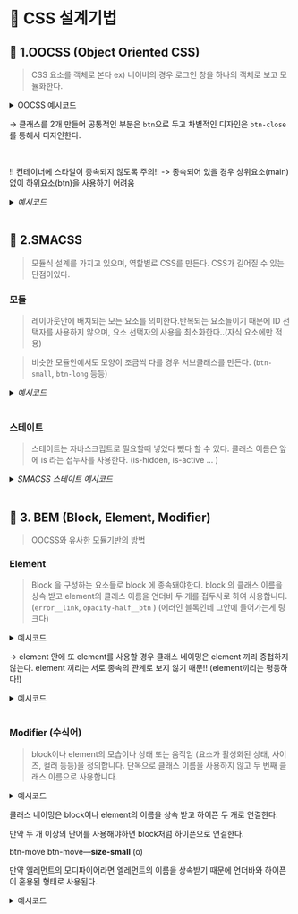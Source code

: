 # 📌 CSS 설계기법

## 📌 1.OOCSS (Object Oriented CSS)

> CSS 요소를 객체로 본다 ex) 네이버의 경우 로그인 창을 하나의 객체로 보고 모듈화한다.

<details>
<summary> OOCSS 예시코드</summary>
<div markdown="1">

```html
<button type="button" class="btn"></button>
<button type="button" class="btn btn-close"></button>
```

```css
.btn {
  width: 200px;
  height: 80px;
  font-size: 30px;
}

.btn-close {
  background: black;
  color: #fff;
  border: 3px dotted #fff;
}
```

</div>
</details>

→ 클래스를 2개 만들어 공통적인 부분은 `btn`으로 두고 차별적인 디자인은 `btn-close`를 통해서 디자인한다.

<br>

‼️ 컨테이너에 스타일이 종속되지 않도록 주의!! -> 종속되어 있을 경우 상위요소(main)없이 하위요소(btn)을 사용하기 어려움

<details>
<summary> <i>예시코드</i></summary>
<div markdown="1">

```html
<main id="main">
  <button type="button" class="btn general">기본 버튼</button>
  <button type="button" class="btn warning">취소 버튼</button>
</main>
```

```css
/* 컨테이너에 스타일이 종속되어 있는 상태 */
#main .btn {
  width: 300px;
  padding: 20px 10px;
  margin: 10px;
  font-size: 18px;
  line-height: 1.5;
}

#main .general {
  background-color: aquamarine;
  color: black;
}

#main .warning {
  background-color: azure;
  color: blue;
}
```

</div>
</details>

<br>

## 📌 2.SMACSS

> 모듈식 설계를 가지고 있으며, 역할별로 CSS를 만든다. CSS가 길어질 수 있는 단점이있다.

### 모듈

> 레이아웃안에 배치되는 모든 요소를 의미한다.반복되는 요소들이기 때문에 ID 선택자를 사용하지 않으며, 요소 선택자의 사용을 최소화한다..(자식 요소에만 적용)

> 비슷한 모듈안에서도 모양이 조금씩 다를 경우 서브클래스를 만든다. (`btn-small`, `btn-long` 등등)

<details>
<summary> <i>예시코드</i></summary>
<div markdown="1">

```html
<button type="button" class="btn">그냥 버튼</button>
<button type="button" class="btn btn-small btn-long">
  아이디/비밀번호 찾기
</button>
<button type="button" class="btn btn-small">로그인</button>
```

```css
.btn {
  display: inline-block;
  width: 300px;
  padding: 20px 10px;
  font-size: 18px;
  text-decoration: none;
  text-align: center;
  vertical-align: top;
  color: #fff;
  background-color: brown;
}

.btn.btn-small {
  width: 80px;
  padding: 10px 0;
  font-size: 14px;
}

.btn.btn-long {
  width: 160px;
}
```

</div>
</details>

<br>

### 스테이트

> 스테이트는 자바스크립트로 필요할때 넣었다 뺐다 할 수 있다. 클래스 이름은 앞에 is 라는 접두사를 사용한다. (is-hidden, is-active … )

<details>
<summary> <i>SMACSS 스테이트 예시코드</i></summary>
<div markdown="1">

```html
<ul class="tabnav">
  <li class="is-active"><a href="">탭1</a></li>
  <li><a href="">탭2</a></li>
  <li><a href="">탭3</a></li>
  <li class="is-hidden"><a href="">탭4</a></li>
</ul>
```

```css
.tabnav {
    display: flex;
    margin: 20px;
}

.tabnav li {
    border-top: 1px solid black;
    border-right: 1px solid black;
    border-bottom: 1px solid black;
}

.tabnav li:first-child {
    border-left: 1px solid black;
}

.tabnav li a {
    display: block;
    padding: 10px 30px;
    text-decoration: none;
}

.is-active {
    background-color: blanchedalmond;
}

.is-active a {
    pointer-events: none;
    color: red;
}
**.is-hidden {
    display: none;
}**
```

</div>
</details>

<br>

## 📌 3. BEM (Block, Element, Modifier)

> OOCSS와 유사한 모듈기반의 방법

### Element

> Block 을 구성하는 요소들로 block 에 종속돼야한다.
> block 의 클래스 이름을 상속 받고 element의 클래스 이름을 언더바 두 개를 접두사로 하여 사용합니다. (`error__link`, `opacity-half__btn` )
> (에러인 블록인데 그안에 들어가는게 링크다)

<details>
<summary> 예시코드</summary>
<div markdown="1">

```html
<section class="chapter-baseball">
  <button type="button" class="chapter-baseball__btn"></button>
</section>
```

</div>
</details>

-> element 안에 또 element를 사용할 경우 클래스 네이밍은 element 끼리 중첩하지 않는다. element 끼리는 서로 종속의 관계로 보지 않기 때문!! (element끼리는 평등하다!)

<details>
<summary>예시코드</summary>
<div markdown="1">

```html
<p class="txt-grey">
  더 많은 정보가 필요하시면
  <button class="txt-grey__btn">
    <!-- <strong  class="txt-grey__btn__bold">여기</strong> 이렇게 네이밍 하지 않습니다. -->
    <strong class="txt-grey__bold">여기</strong>
  </button>
  를 클릭하세요!
</p>
```

</div>
</details>

<br>

### Modifier (수식어)

> block이나 element의 모습이나 상태 또는 움직임 (요소가 활성화된 상태, 사이즈, 컬러 등등)을 정의합니다.
> 단독으로 클래스 이름을 사용하지 않고 두 번째 클래스 이름으로 사용합니다.

<details>
<summary>예시코드</summary>
<div markdown="1">

```html
<!-- <nav class="nav-global--off"></nav> 잘못된 예 -->
<nav class="nav-global nav-global--off">
  <a href="" class="nav-global__link"></a>
  <a href="" class="nav-global__link"></a>
</nav>
```

</div>
</details>

클래스 네이밍은 block이나 element의 이름을 상속 받고 하이픈 두 개로 연결한다.

만약 두 개 이상의 단어를 사용해야하면 block처럼 하이픈으로 연결한다.

btn-move btn-move—**size-small** (o)

만약 엘레먼트의 모디파이어라면 엘레먼트의 이름을 상속받기 때문에 언더바와 하이픈이 혼용된 형태로 사용된다.

<details>
<summary>예시코드</summary>
<div markdown="1">

```html
<nav class="nav-global nav-global--off">
  <a href="" class="nav-global__link nav-global__link--off"></a>
  <a href="" class="nav-global__link"></a>
  <a href="" class="nav-global__link"></a>
</nav>
```

</div>
</details>

